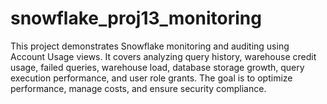 # snowflake_proj13_monitoring
This project demonstrates Snowflake monitoring and auditing using Account Usage views. It covers analyzing query history, warehouse credit usage, failed queries, warehouse load, database storage growth, query execution performance, and user role grants. The goal is to optimize performance, manage costs, and ensure security compliance.
